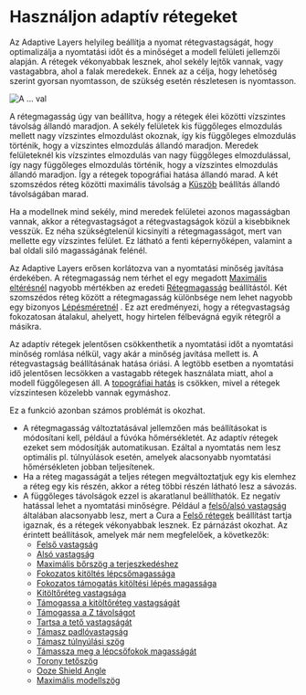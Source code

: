 # Használjon adaptív rétegeket

Az Adaptive Layers helyileg beállítja a nyomat rétegvastagságát, hogy optimalizálja a nyomtatási időt és a minőséget a modell felületi jellemzői alapján. A rétegek vékonyabbak lesznek, ahol sekély lejtők vannak, vagy vastagabbra, ahol a falak meredekek. Ennek az a célja, hogy lehetőség szerint gyorsan nyomtasson, de szükség esetén részletesen is nyomtasson.

<!--screenshot {
"image_path": "adaptive_layer_height_enabled.png",
"models": [{"script": "barn.scad"}],
"camera_position": [-108, -229, 118],
"settings": {
    "adaptive_layer_height_enabled": true,
    "layer_height": 0.2
},
"colour_scheme": "layer_thickness",
"colours": 128
}-->

![A ... val](../images/adaptive_layer_height_enabled.png)

A rétegmagasság úgy van beállítva, hogy a rétegek élei közötti vízszintes távolság állandó maradjon. A sekély felületek kis függőleges elmozdulás mellett nagy vízszintes elmozdulást okoznak, így kis függőleges elmozdulás történik, hogy a vízszintes elmozdulás állandó maradjon. Meredek felületeknél kis vízszintes elmozdulás van nagy függőleges elmozdulással, így nagy függőleges elmozdulás történik, hogy a vízszintes elmozdulás állandó maradjon. Így a rétegek topográfiai hatása állandó marad. A két szomszédos réteg közötti maximális távolság a [Küszöb](adaptive_layer_height_threshold.md) beállítás állandó távolságában marad.

Ha a modellnek mind sekély, mind meredek felületei azonos magasságban vannak, akkor a rétegvastagságot a rétegvastagságok közül a kisebbiknek vesszük. Ez néha szükségtelenül kicsinyíti a rétegmagasságot, mert van mellette egy vízszintes felület. Ez látható a fenti képernyőképen, valamint a bal oldali siló magasságának felénél.

Az Adaptive Layers erősen korlátozva van a nyomtatási minőség javítása érdekében. A rétegmagasság nem térhet el egy megadott [Maximális eltérésnél](adaptive_layer_height_variation.md) nagyobb mértékben az eredeti [Rétegmagasság](../resolution/layer_height.md) beállítástól. Két szomszédos réteg között a rétegmagasság különbsége nem lehet nagyobb egy bizonyos [Lépésméretnél](adaptive_layer_height_variation_step.md) . Ez azt eredményezi, hogy a rétegvastagság fokozatosan átalakul, ahelyett, hogy hirtelen félbevágná egyik rétegről a másikra.

Az adaptív rétegek jelentősen csökkenthetik a nyomtatási időt a nyomtatási minőség romlása nélkül, vagy akár a minőség javítása mellett is. A rétegvastagság beállításának hatása óriási. A legtöbb esetben a nyomtatási idő jelentősen lecsökken a vastagabb rétegek használata miatt, ahol a modell függőlegesen áll. A [topográfiai hatás](../troubleshooting/topography.md) is csökken, mivel a rétegek vízszintesen közelebb vannak egymáshoz.

Ez a funkció azonban számos problémát is okozhat.

- A rétegmagasság változtatásával jellemzően más beállításokat is módosítani kell, például a fúvóka hőmérsékletét. Az adaptív rétegek ezeket sem módosítják automatikusan. Ezáltal a nyomtatás nem lesz optimális pl. túlnyúlások esetén, amelyek alacsonyabb nyomtatási hőmérsékleten jobban teljesítenek.
- Ha a réteg magasságát a teljes rétegen megváltoztatjuk egy kis elemhez a réteg egy kis részén, akkor a réteg többi részén látható lesz a sávozás.
- A függőleges távolságok ezzel is akaratlanul beállíthatók. Ez negatív hatással lehet a nyomtatási minőségre. Például a [felső/alsó vastagság](../top_bottom/top_bottom_thickness.md) általában alacsonyabb lesz, mert a Cura a [Felső rétegek](../top_bottom/top_layers.md) beállítást tartja igaznak, és a rétegek vékonyabbak lesznek. Ez párnázást okozhat. Az érintett beállítások, amelyek már nem megfelelőek, a következők:
    - [Felső vastagság](../top_bottom/top_thickness.md)
    - [Alsó vastagság](../top_bottom/bottom_thickness.md)
    - [Maximális bőrszög a terjeszkedéshez](../top_bottom/max_skin_angle_for_expansion.md)
    - [Fokozatos kitöltés lépcsőmagassága](../infill/gradual_infill_step_height.md)
    - [Fokozatos támogatás kitöltési lépés magassága](../support/gradual_support_infill_step_height.md)
    - [Kitöltőréteg vastagsága](../infill/infill_sparse_thickness.md)
    - [Támogassa a kitöltőréteg vastagságát](../support/support_infill_sparse_thickness.md)
    - [Támogassa a Z távolságot](../support/support_z_distance.md)
    - [Tartsa a tető vastagságát](../support/support_roof_height.md)
    - [Támasz padlóvastagság](../support/support_bottom_height.md)
    - [Támasz túlnyúlási szög](../support/support_angle.md)
    - [Támassza meg a lépcsőfokok magasságát](../support/support_bottom_stair_step_height.md)
    - [Torony tetőszög](../support/support_tower_roof_angle.md)
    - [Ooze Shield Angle](../dual/ooze_shield_angle.md)
    - [Maximális modellszög](../experimental/conical_overhang_angle.md)
